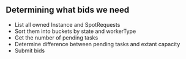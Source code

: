 ## Determining what bids we need

* List all owned Instance and SpotRequests
* Sort them into buckets by state and workerType
* Get the number of pending tasks
* Determine difference between pending tasks and extant capacity
* Submit bids

